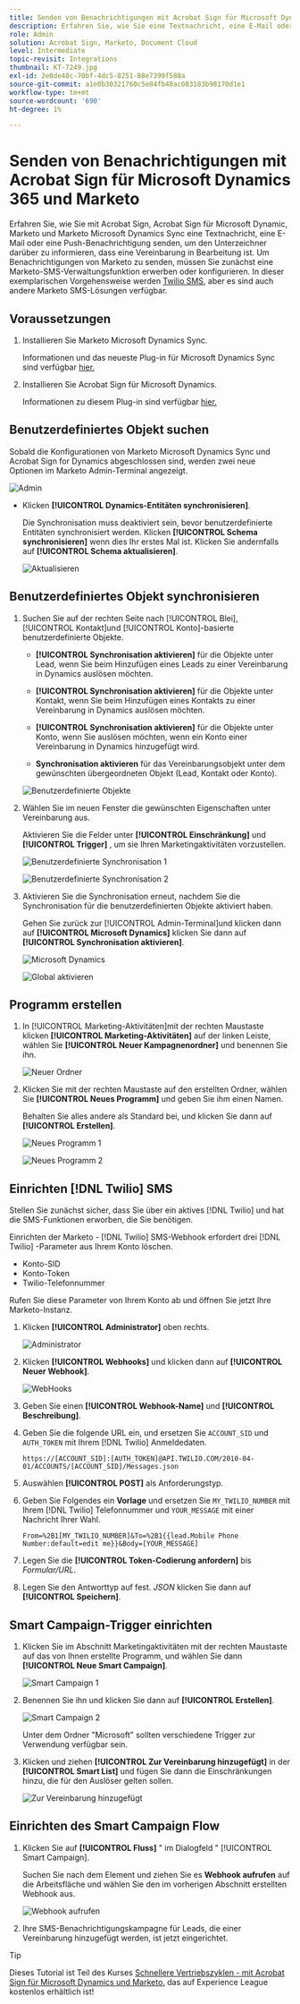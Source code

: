 ```yaml
---
title: Senden von Benachrichtigungen mit Acrobat Sign für Microsoft Dynamics 365 und Marketo
description: Erfahren Sie, wie Sie eine Textnachricht, eine E-Mail oder eine Push-Benachrichtigung senden, damit der Unterzeichner weiß, dass eine Vereinbarung in Bearbeitung ist.
role: Admin
solution: Acrobat Sign, Marketo, Document Cloud
level: Intermediate
topic-revisit: Integrations
thumbnail: KT-7249.jpg
exl-id: 2e0de48c-70bf-4dc5-8251-88e7399f588a
source-git-commit: a1e0b30321760c5e84fb40ac083183b98170d1e1
workflow-type: tm+mt
source-wordcount: '690'
ht-degree: 1%

---
```


# Senden von Benachrichtigungen mit Acrobat Sign für Microsoft Dynamics 365 und Marketo

Erfahren Sie, wie Sie mit Acrobat Sign, Acrobat Sign für Microsoft Dynamic, Marketo und Marketo Microsoft Dynamics Sync eine Textnachricht, eine E-Mail oder eine Push-Benachrichtigung senden, um den Unterzeichner darüber zu informieren, dass eine Vereinbarung in Bearbeitung ist. Um Benachrichtigungen von Marketo zu senden, müssen Sie zunächst eine Marketo-SMS-Verwaltungsfunktion erwerben oder konfigurieren. In dieser exemplarischen Vorgehensweise werden [Twilio SMS](https://launchpoint.marketo.com/twilio/twilio-sms-for-marketo/), aber es sind auch andere Marketo SMS-Lösungen verfügbar.

## Voraussetzungen

1. Installieren Sie Marketo Microsoft Dynamics Sync.

   Informationen und das neueste Plug-in für Microsoft Dynamics Sync sind verfügbar [hier.](https://experienceleague.adobe.com/docs/marketo/using/product-docs/crm-sync/microsoft-dynamics/marketo-plugin-releases-for-microsoft-dynamics.html)

1. Installieren Sie Acrobat Sign für Microsoft Dynamics.

   Informationen zu diesem Plug-in sind verfügbar [hier.](https://helpx.adobe.com/ca/sign/using/microsoft-dynamics-integration-installation-guide.html)

## Benutzerdefiniertes Objekt suchen

Sobald die Konfigurationen von Marketo Microsoft Dynamics Sync und Acrobat Sign for Dynamics abgeschlossen sind, werden zwei neue Optionen im Marketo Admin-Terminal angezeigt.

![Admin](assets/adminTerminal.png)

* Klicken **[!UICONTROL Dynamics-Entitäten synchronisieren]**.

   Die Synchronisation muss deaktiviert sein, bevor benutzerdefinierte Entitäten synchronisiert werden. Klicken **[!UICONTROL Schema synchronisieren]** wenn dies Ihr erstes Mal ist. Klicken Sie andernfalls auf **[!UICONTROL Schema aktualisieren]**.

   ![Aktualisieren](assets/refreshSchema.png)

## Benutzerdefiniertes Objekt synchronisieren

1. Suchen Sie auf der rechten Seite nach [!UICONTROL Blei], [!UICONTROL Kontakt]und [!UICONTROL Konto]-basierte benutzerdefinierte Objekte.

   * **[!UICONTROL Synchronisation aktivieren]** für die Objekte unter Lead, wenn Sie beim Hinzufügen eines Leads zu einer Vereinbarung in Dynamics auslösen möchten.

   * **[!UICONTROL Synchronisation aktivieren]** für die Objekte unter Kontakt, wenn Sie beim Hinzufügen eines Kontakts zu einer Vereinbarung in Dynamics auslösen möchten.

   * **[!UICONTROL Synchronisation aktivieren]** für die Objekte unter Konto, wenn Sie auslösen möchten, wenn ein Konto einer Vereinbarung in Dynamics hinzugefügt wird.

   * **Synchronisation aktivieren** für das Vereinbarungsobjekt unter dem gewünschten übergeordneten Objekt (Lead, Kontakt oder Konto).

   ![Benutzerdefinierte Objekte](assets/enableSyncDynamics.png)

1. Wählen Sie im neuen Fenster die gewünschten Eigenschaften unter Vereinbarung aus.

   Aktivieren Sie die Felder unter **[!UICONTROL Einschränkung]** und **[!UICONTROL Trigger]** , um sie Ihren Marketingaktivitäten vorzustellen.

   ![Benutzerdefinierte Synchronisation 1](assets/entitySync1.png)

   ![Benutzerdefinierte Synchronisation 2](assets/entitySync2.png)

1. Aktivieren Sie die Synchronisation erneut, nachdem Sie die Synchronisation für die benutzerdefinierten Objekte aktiviert haben.

   Gehen Sie zurück zur [!UICONTROL Admin-Terminal]und klicken dann auf **[!UICONTROL Microsoft Dynamics]** klicken Sie dann auf **[!UICONTROL Synchronisation aktivieren]**.

   ![Microsoft Dynamics](assets/microsoftDynamics.png)

   ![Global aktivieren](assets/enableGlobalDynamics.png)

## Programm erstellen

1. In [!UICONTROL Marketing-Aktivitäten]mit der rechten Maustaste klicken **[!UICONTROL Marketing-Aktivitäten]** auf der linken Leiste, wählen Sie **[!UICONTROL Neuer Kampagnenordner]** und benennen Sie ihn.

   ![Neuer Ordner](assets/newFolder.png)

1. Klicken Sie mit der rechten Maustaste auf den erstellten Ordner, wählen Sie **[!UICONTROL Neues Programm]** und geben Sie ihm einen Namen.

   Behalten Sie alles andere als Standard bei, und klicken Sie dann auf **[!UICONTROL Erstellen]**.

   ![Neues Programm 1](assets/newProgram1.png)

   ![Neues Programm 2](assets/newProgram2.png)

## Einrichten [!DNL Twilio] SMS

Stellen Sie zunächst sicher, dass Sie über ein aktives [!DNL Twilio] und hat die SMS-Funktionen erworben, die Sie benötigen.

Einrichten der Marketo - [!DNL Twilio] SMS-Webhook erfordert drei [!DNL Twilio] -Parameter aus Ihrem Konto löschen.

* Konto-SID
* Konto-Token
* Twilio-Telefonnummer

Rufen Sie diese Parameter von Ihrem Konto ab und öffnen Sie jetzt Ihre Marketo-Instanz.

1. Klicken **[!UICONTROL Administrator]** oben rechts.

   ![Administrator](assets/adminTab.png)

1. Klicken **[!UICONTROL Webhooks]** und klicken dann auf **[!UICONTROL Neuer Webhook]**.

   ![WebHooks](assets/webhooks.png)

1. Geben Sie einen **[!UICONTROL Webhook-Name]** und **[!UICONTROL Beschreibung]**.

1. Geben Sie die folgende URL ein, und ersetzen Sie `ACCOUNT_SID` und `AUTH_TOKEN` mit Ihrem [!DNL Twilio] Anmeldedaten.

   ```
   https://[ACCOUNT_SID]:[AUTH_TOKEN]@API.TWILIO.COM/2010-04-01/ACCOUNTS/[ACCOUNT_SID]/Messages.json
   ```

1. Auswählen **[!UICONTROL POST]** als Anforderungstyp.

1. Geben Sie Folgendes ein **Vorlage** und ersetzen Sie `MY_TWILIO_NUMBER` mit Ihrem [!DNL Twilio] Telefonnummer und `YOUR_MESSAGE` mit einer Nachricht Ihrer Wahl.

   ```
   From=%2B1[MY_TWILIO_NUMBER]&To=%2B1{{lead.Mobile Phone Number:default=edit me}}&Body=[YOUR_MESSAGE]
   ```

1. Legen Sie die **[!UICONTROL Token-Codierung anfordern]** bis *Formular/URL*.

1. Legen Sie den Antworttyp auf fest. *JSON* klicken Sie dann auf **[!UICONTROL Speichern]**.

## Smart Campaign-Trigger einrichten

1. Klicken Sie im Abschnitt Marketingaktivitäten mit der rechten Maustaste auf das von Ihnen erstellte Programm, und wählen Sie dann **[!UICONTROL Neue Smart Campaign]**.

   ![Smart Campaign 1](assets/smartCampaign1.png)

1. Benennen Sie ihn und klicken Sie dann auf **[!UICONTROL Erstellen]**.

   ![Smart Campaign 2](assets/smartCampaign3.png)

   Unter dem Ordner &quot;Microsoft&quot; sollten verschiedene Trigger zur Verwendung verfügbar sein.

1. Klicken und ziehen **[!UICONTROL Zur Vereinbarung hinzugefügt]** in der **[!UICONTROL Smart List]** und fügen Sie dann die Einschränkungen hinzu, die für den Auslöser gelten sollen.

   ![Zur Vereinbarung hinzugefügt](assets/addedToAgreementDynamics.png)

## Einrichten des Smart Campaign Flow

1. Klicken Sie auf **[!UICONTROL Fluss]** &quot; im Dialogfeld &quot; [!UICONTROL Smart Campaign].

   Suchen Sie nach dem Element und ziehen Sie es **Webhook aufrufen** auf die Arbeitsfläche und wählen Sie den im vorherigen Abschnitt erstellten Webhook aus.

   ![Webhook aufrufen](assets/callWebhook.png)

1. Ihre SMS-Benachrichtigungskampagne für Leads, die einer Vereinbarung hinzugefügt werden, ist jetzt eingerichtet.
>[!TIP]
>
>Dieses Tutorial ist Teil des Kurses [Schnellere Vertriebszyklen - mit Acrobat Sign für Microsoft Dynamics und Marketo.](https://experienceleague.adobe.com/?recommended=Sign-U-1-2021.1) das auf Experience League kostenlos erhältlich ist!